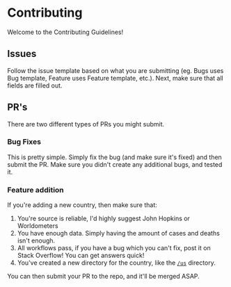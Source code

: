 # Contributing

Welcome to the Contributing Guidelines!

## Issues

Follow the issue template based on what you are submitting (eg. Bugs uses Bug template, Feature uses Feature template, etc.). Next, make sure that all fields are filled out.

## PR's 

There are two different types of PRs you might submit.

### Bug Fixes

This is pretty simple. Simply fix the bug (and make sure it's fixed) and then submit the PR. Make sure you didn't create any additional bugs, and tested it.

### Feature addition

If you're adding a new country, then make sure that:

1. You're source is reliable, I'd highly suggest John Hopkins or Worldometers
2. You have enough data. Simply having the amount of cases and deaths isn't enough.
3. All workflows pass, if you have a bug which you can't fix, post it on Stack Overflow! You can get answers quick!
4. You've created a new directory for the country, like the [`/us`](https://github.com/Quantalabs/NCOVDashboard/tree/main/us) directory.

You can then submit your PR to the repo, and it'll be merged ASAP.